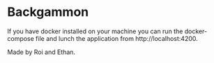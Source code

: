  # Backgammon
If you have docker installed on your machine you can run the docker-compose file and lunch the application from http://localhost:4200.

Made by Roi and Ethan.